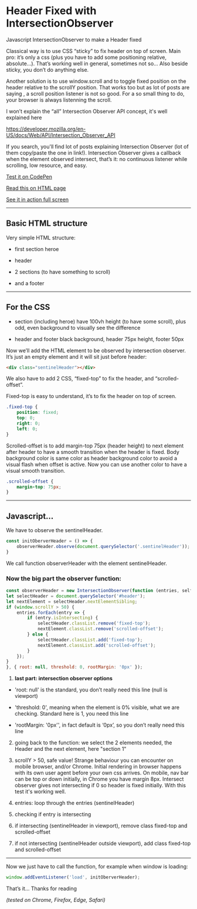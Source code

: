 # Header Fixed with IntersectionObserver
Javascript IntersectionObserver to make a Header fixed

Classical way is to use CSS “sticky” to fix header on top of screen. Main pro: it’s only a css (plus you have to add some positioning relative, absolute...). That’s working well in general, sometimes not so... Also beside sticky, you don’t do anything else.

Another solution is to use window.scroll and to toggle fixed position on the header relative to the scrollY position. That works too but as lot of posts are saying , a scroll position listener is not so good. For a so small thing to do, your browser is always listenning the scroll.

I won’t explain the “all” Intersection Observer API concept, it's well explained here

https://developer.mozilla.org/en-US/docs/Web/API/Intersection_Observer_API

If you search, you'll find lot of posts explaining Intersection Observer (lot of them copy/paste the one in link!). Intersection Observer gives a callback when the element observed intersect, that’s it: no continuous listener while scrolling, low resource, and easy.

[Test it on CodePen](https://codepen.io/pierfarrugia/pen/mdLOGBY)

[Read this on HTML page](https://aonecommunication.ch/content/intersectionObserverHeaderFixed.html)

[See it in action full screen](https://aonecommunication.ch/content/io_header_01.html)





---
## Basic HTML structure 

Very simple HTML structure:

- first section heroe

- header

- 2 sections (to have something to scroll)

- and a footer



---
## For the CSS

- section (including heroe) have 100vh height (to have some scroll), plus odd, even background to visually see the difference

- header and footer black background, header 75px height, footer 50px


Now we’ll add the HTML element to be observed by intersection observer. It’s just an empty element and it will sit just before header:

```html
<div class="sentinelHeader"></div>
```

We also have to add 2 CSS, “fixed-top” to fix the header, and “scrolled-offset”.

Fixed-top is easy to understand, it’s to fix the header on top of screen.
```css
.fixed-top {
	position: fixed;
	top: 0;
	right: 0;
	left: 0;
}
```

Scrolled-offset is to add margin-top 75px (header height) to next element after header to have a smooth transition when the header is fixed. Body background color is same color as header background color to avoid a visual flash when offset is active. Now you can use another color to have a visual smooth transition.
```css
.scrolled-offset {
	margin-top: 75px;
}
```


---
## Javascript…

We have to observe the sentinelHeader.
```javascript
const initOberverHeader = () => {
    observerHeader.observe(document.querySelector('.sentinelHeader'));
}
```

We call function observerHeader with the element sentinelHeader.

### Now the big part the observer function:

```javascript
const observerHeader = new IntersectionObserver(function (entries, self) {
let selectHeader = document.querySelector('#header');
let nextElement = selectHeader.nextElementSibling;
if (window.scrollY > 50) {
	entries.forEach(entry => {
		if (entry.isIntersecting) {
			selectHeader.classList.remove('fixed-top');
			nextElement.classList.remove('scrolled-offset');
		} else {
			selectHeader.classList.add('fixed-top');
			nextElement.classList.add('scrolled-offset');
		}
	});
}
}, { root: null, threshold: 0, rootMargin: '0px' });
```


1. **last part: intersection observer options**

- 'root: null' is the standard, you don’t really need this line (null is viewport)

- 'threshold: 0', meaning when the element is 0% visible, what we are checking. Standard here is 1, you need this line

- 'rootMargin: '0px'', in fact default is ‘0px’, so you don’t really need this line

2. going back to the function: we select the 2 elements needed, the Header and the next element, here "section 1"

3. scrollY > 50, safe value! Strange behaviour you can encounter on mobile browser, and/or Chrome. Initial rendering in browser happens with its own user agent before your own css arrives. On mobile, nav bar can be top or down initially, in Chrome you have margin 8px. Intersect observer gives not intersecting if 0 so header is fixed initially. With this test it's working well.
4. entries: loop through the entries (sentinelHeader)

5. checking if entry is intersecting

6. if intersecting (sentinelHeader in viewport), remove class fixed-top and scrolled-offset

7. if not intersecting (sentinelHeader outside viewport), add class fixed-top and scrolled-offset


---
Now we just have to call the function, for example when window is loading:
```javascript
window.addEventListener('load', initOberverHeader);
```

That’s it…
Thanks for reading

*(tested on Chrome, Firefox, Edge, Safari)*
